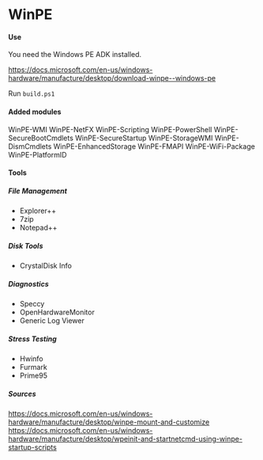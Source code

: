 # WinPE

#### Use

You need the Windows PE ADK installed.

https://docs.microsoft.com/en-us/windows-hardware/manufacture/desktop/download-winpe--windows-pe

Run `build.ps1`

#### Added modules
WinPE-WMI
WinPE-NetFX
WinPE-Scripting
WinPE-PowerShell
WinPE-SecureBootCmdlets
WinPE-SecureStartup
WinPE-StorageWMI
WinPE-DismCmdlets
WinPE-EnhancedStorage
WinPE-FMAPI
WinPE-WiFi-Package
WinPE-PlatformID

#### Tools

##### File Management
* Explorer++
* 7zip
* Notepad++

##### Disk Tools
* CrystalDisk Info

##### Diagnostics
* Speccy
* OpenHardwareMonitor
* Generic Log Viewer

##### Stress Testing
* Hwinfo
* Furmark
* Prime95

##### Sources
https://docs.microsoft.com/en-us/windows-hardware/manufacture/desktop/winpe-mount-and-customize
https://docs.microsoft.com/en-us/windows-hardware/manufacture/desktop/wpeinit-and-startnetcmd-using-winpe-startup-scripts 